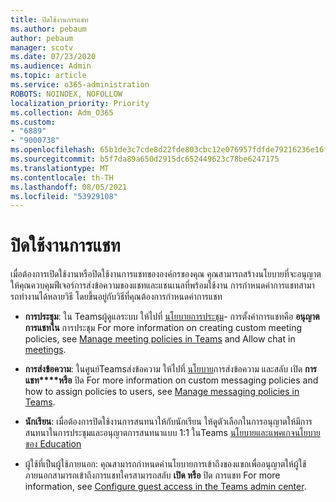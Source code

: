 ```yaml
---
title: ปิดใช้งานการแชท
ms.author: pebaum
author: pebaum
manager: scotv
ms.date: 07/23/2020
ms.audience: Admin
ms.topic: article
ms.service: o365-administration
ROBOTS: NOINDEX, NOFOLLOW
localization_priority: Priority
ms.collection: Adm_O365
ms.custom:
- "6889"
- "9000738"
ms.openlocfilehash: 65b1de3c7cde8d22fde803cbc12e076957fdfde79216236e16f22ad0ba2222ef
ms.sourcegitcommit: b5f7da89a650d2915dc652449623c78be6247175
ms.translationtype: MT
ms.contentlocale: th-TH
ms.lasthandoff: 08/05/2021
ms.locfileid: "53929108"
---
```

# <a name="disable-chat"></a>ปิดใช้งานการแชท

เมื่อต้องการเปิดใช้งานหรือปิดใช้งานการแชทขององค์กรของคุณ คุณสามารถสร้างนโยบายที่จะอนุญาตให้คุณควบคุมฟีเจอร์การส่งข้อความของแชทและแชนเนลที่พร้อมใช้งาน การกําหนดค่าการแชทสามารถทํางานได้หลายวิธี โดยขึ้นอยู่กับวิธีที่คุณต้องการกําหนดค่าการแชท

- **การประชุม**: ใน Teamsผู้ดูแลระบบ ให้ไปที่ [นโยบายการประชุม](https://admin.teams.microsoft.com/)- การตั้งค่าการแชทคือ **อนุญาตการแชทใน** การประชุม For more information on creating custom meeting policies, see [Manage meeting policies in Teams](/microsoftteams/meeting-policies-in-teams) and Allow chat in [meetings](/microsoftteams/meeting-policies-in-teams#allow-chat-in-meetings).

- **การส่งข้อความ**: ในศูนย์Teamsส่งข้อความ ให้ไปที่ [นโยบาย](https://admin.teams.microsoft.com/)การส่งข้อความ และสลับ เปิด **การแชท****หรือ** ปิด For more information on custom messaging policies and how to assign policies to users, see [Manage messaging policies in Teams](/microsoftteams/messaging-policies-in-teams).

- **นักเรียน**: เมื่อต้องการปิดใช้งานการสนทนาให้กับนักเรียน ให้ดูตัวเลือกในการอนุญาตให้มีการสนทนาในการประชุมและอนุญาตการสนทนาแบบ 1:1 ในTeams [นโยบายและแพคเกจนโยบายของ Education](/microsoftteams/policy-packages-edu)

- ผู้ใช้ที่เป็นผู้ใช้ภายนอก: คุณสามารถกําหนดค่านโยบายการเข้าถึงของแขกเพื่ออนุญาตให้ผู้ใช้ภายนอกสามารถเข้าถึงการแชทใครสามารถสลับ **เปิด หรือ** ปิด การแชท For more information, see [Configure guest access in the Teams admin center](/microsoftteams/set-up-guests#configure-guest-access-in-the-teams-admin-center).




